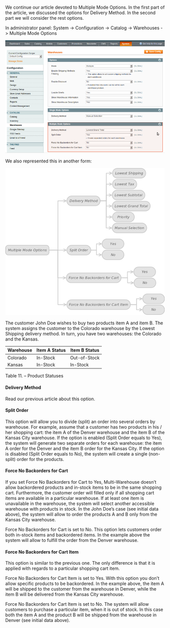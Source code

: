 We continue our article devoted to Multiple Mode Options. In the first part of the article, we discussed the options for Delivery Method. In the second part we will consider the rest options.

In administrator panel: System -> Configuration -> Catalog -> Warehouses -> Multiple Mode Options

![System - Configuration - Catalog - Warehouses - Multiple Mode Options](System_Configuration_Catalog_Warehouses_MultipleModeOptions.png)


We also represented this in another form:

![Figure 4. Multiple Mode Options](Fig_3_1.png)
 

The customer John Doe wishes to buy two products item A and item B. The system assigns the customer to the Colorado warehouse by the Lowest Shipping delivery method. In turn, you have two warehouses: the Colorado and the Kansas.

 
Warehouse |	Item A Status |	Item B Status
----- | ----- | -----
Colorado |	In-Stock |	Out-of-Stock
Kansas |	In-Stock | In-Stock

Table 11. – Product Statuses

 
#### Delivery Method

Read our previous article about this option.

#### Split Order

This option will allow you to divide (split) an order into several orders by warehouse. For example, assume that a customer has two products in his / her shopping cart: the item A of the Denver warehouse and the item B of the Kansas City warehouse. If the option is enabled (Split Order equals to Yes), the system will generate two separate orders for each warehouse: the item A order for the Denver and the item B order for the Kansas City. If the option is disabled (Split Order equals to No), the system will create a single (non-split) order for the products.

####  Force No Backorders for Cart

If you set Force No Backorders for Cart to Yes, Multi-Warehouse doesn’t allow backordered products and in-stock items to be in the same shopping cart. Furthermore, the customer order will filled only if all shopping cart items are available in a particular warehouse. If at least one item is unavailable in the warehouse, the system will select another accessible warehouse with products in stock. In the John Doe’s case (see initial data above), the system will allow to order the products A and B only from the Kansas City warehouse.

Force No Backorders for Cart is set to No. This option lets customers order both in-stock items and backordered items. In the example above the system will allow to fulfill the order from the Denver warehouse.

####  Force No Backorders for Cart Item

This option is similar to the previous one. The only difference is that it is applied with regards to a particular shopping cart item.

Force No Backorders for Cart Item is set to Yes. With this option you don’t allow specific products to be backordered. In the example above, the item A will be shipped to the customer from the warehouse in Denver, while the item B will be delivered from the Kansas City warehouse.

Force No Backorders for Cart Item is set to No. The system will allow customers to purchase a particular item, when it is out of stock. In this case both the item A and the product B will be shipped from the warehouse in Denver (see initial data above).
